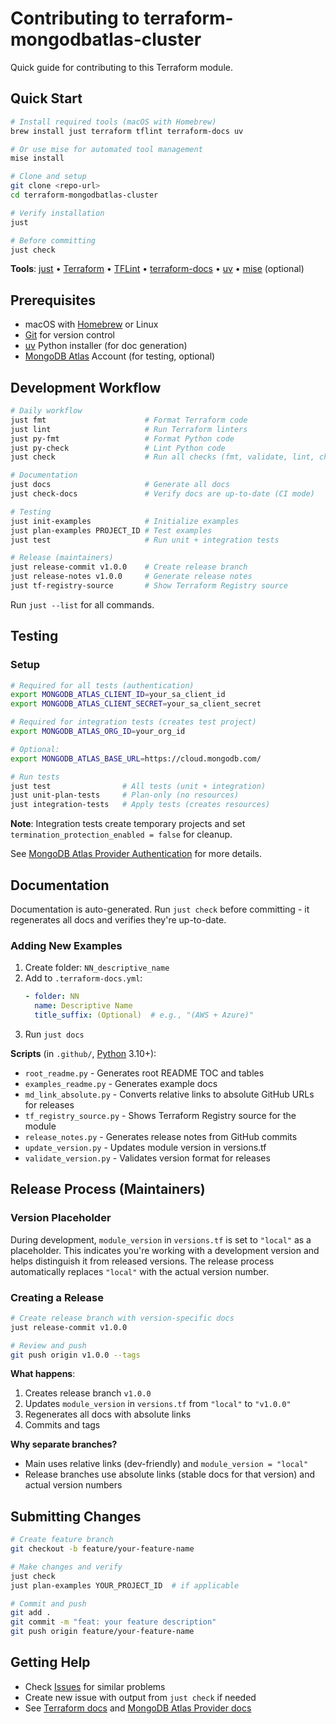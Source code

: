 # Contributing to terraform-mongodbatlas-cluster

Quick guide for contributing to this Terraform module.

## Quick Start

```bash
# Install required tools (macOS with Homebrew)
brew install just terraform tflint terraform-docs uv

# Or use mise for automated tool management
mise install

# Clone and setup
git clone <repo-url>
cd terraform-mongodbatlas-cluster

# Verify installation
just

# Before committing
just check
```

**Tools**: [just](https://just.systems/) • [Terraform](https://www.terraform.io/) • [TFLint](https://github.com/terraform-linters/tflint) • [terraform-docs](https://terraform-docs.io/) • [uv](https://docs.astral.sh/uv/) • [mise](https://mise.jdx.dev/) (optional)

## Prerequisites

- macOS with [Homebrew](https://brew.sh/) or Linux
- [Git](https://git-scm.com/) for version control
- [uv](https://docs.astral.sh/uv/) Python installer (for doc generation)
- [MongoDB Atlas](https://www.mongodb.com/cloud/atlas) Account (for testing, optional)

## Development Workflow

```bash
# Daily workflow
just fmt                      # Format Terraform code
just lint                     # Run Terraform linters
just py-fmt                   # Format Python code
just py-check                 # Lint Python code
just check                    # Run all checks (fmt, validate, lint, check-docs, py-check)

# Documentation
just docs                     # Generate all docs
just check-docs               # Verify docs are up-to-date (CI mode)

# Testing
just init-examples            # Initialize examples
just plan-examples PROJECT_ID # Test examples
just test                     # Run unit + integration tests

# Release (maintainers)
just release-commit v1.0.0    # Create release branch
just release-notes v1.0.0     # Generate release notes
just tf-registry-source       # Show Terraform Registry source
```

Run `just --list` for all commands.

## Testing

### Setup

```bash
# Required for all tests (authentication)
export MONGODB_ATLAS_CLIENT_ID=your_sa_client_id
export MONGODB_ATLAS_CLIENT_SECRET=your_sa_client_secret

# Required for integration tests (creates test project)
export MONGODB_ATLAS_ORG_ID=your_org_id

# Optional:
export MONGODB_ATLAS_BASE_URL=https://cloud.mongodb.com/

# Run tests
just test                # All tests (unit + integration)
just unit-plan-tests     # Plan-only (no resources)
just integration-tests   # Apply tests (creates resources)
```

**Note**: Integration tests create temporary projects and set `termination_protection_enabled = false` for cleanup.

See [MongoDB Atlas Provider Authentication](https://registry.terraform.io/providers/mongodb/mongodbatlas/latest/docs#authentication) for more details.

## Documentation

Documentation is auto-generated. Run `just check` before committing - it regenerates all docs and verifies they're up-to-date.

### Adding New Examples

1. Create folder: `NN_descriptive_name`
2. Add to `.terraform-docs.yml`:
   ```yaml
   - folder: NN
     name: Descriptive Name
     title_suffix: (Optional)  # e.g., "(AWS + Azure)"
   ```
3. Run `just docs`

**Scripts** (in `.github/`, [Python](https://www.python.org/) 3.10+):
- `root_readme.py` - Generates root README TOC and tables
- `examples_readme.py` - Generates example docs
- `md_link_absolute.py` - Converts relative links to absolute GitHub URLs for releases
- `tf_registry_source.py` - Shows Terraform Registry source for the module
- `release_notes.py` - Generates release notes from GitHub commits
- `update_version.py` - Updates module version in versions.tf
- `validate_version.py` - Validates version format for releases

## Release Process (Maintainers)

### Version Placeholder

During development, `module_version` in `versions.tf` is set to `"local"` as a placeholder. This indicates you're working with a development version and helps distinguish it from released versions. The release process automatically replaces `"local"` with the actual version number.

### Creating a Release

```bash
# Create release branch with version-specific docs
just release-commit v1.0.0

# Review and push
git push origin v1.0.0 --tags
```

**What happens**:
1. Creates release branch `v1.0.0`
2. Updates `module_version` in `versions.tf` from `"local"` to `"v1.0.0"`
3. Regenerates all docs with absolute links
4. Commits and tags

**Why separate branches?**
- Main uses relative links (dev-friendly) and `module_version = "local"`
- Release branches use absolute links (stable docs for that version) and actual version numbers

## Submitting Changes

```bash
# Create feature branch
git checkout -b feature/your-feature-name

# Make changes and verify
just check
just plan-examples YOUR_PROJECT_ID  # if applicable

# Commit and push
git add .
git commit -m "feat: your feature description"
git push origin feature/your-feature-name
```

## Getting Help

- Check [Issues](../../issues) for similar problems
- Create new issue with output from `just check` if needed
- See [Terraform docs](https://www.terraform.io/docs) and [MongoDB Atlas Provider docs](https://registry.terraform.io/providers/mongodb/mongodbatlas/latest/docs)
